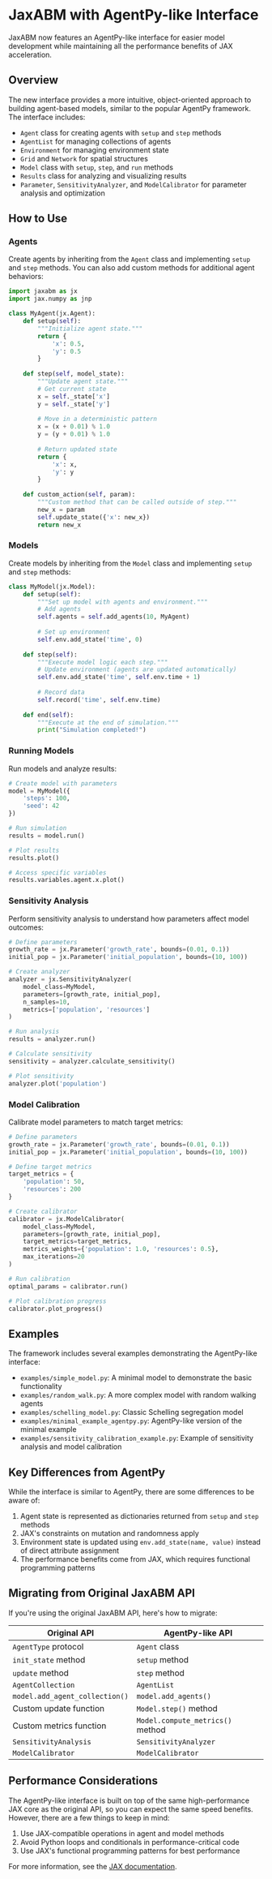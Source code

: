 # JaxABM with AgentPy-like Interface

JaxABM now features an AgentPy-like interface for easier model development while maintaining all the performance benefits of JAX acceleration.

## Overview

The new interface provides a more intuitive, object-oriented approach to building agent-based models, similar to the popular AgentPy framework. The interface includes:

- `Agent` class for creating agents with `setup` and `step` methods
- `AgentList` for managing collections of agents
- `Environment` for managing environment state
- `Grid` and `Network` for spatial structures
- `Model` class with `setup`, `step`, and `run` methods
- `Results` class for analyzing and visualizing results
- `Parameter`, `SensitivityAnalyzer`, and `ModelCalibrator` for parameter analysis and optimization

## How to Use

### Agents

Create agents by inheriting from the `Agent` class and implementing `setup` and `step` methods. You can also add custom methods for additional agent behaviors:

```python
import jaxabm as jx
import jax.numpy as jnp

class MyAgent(jx.Agent):
    def setup(self):
        """Initialize agent state."""
        return {
            'x': 0.5,
            'y': 0.5
        }
    
    def step(self, model_state):
        """Update agent state."""
        # Get current state
        x = self._state['x']
        y = self._state['y']
        
        # Move in a deterministic pattern
        x = (x + 0.01) % 1.0
        y = (y + 0.01) % 1.0
        
        # Return updated state
        return {
            'x': x,
            'y': y
        }
        
    def custom_action(self, param):
        """Custom method that can be called outside of step."""
        new_x = param
        self.update_state({'x': new_x})
        return new_x
```

### Models

Create models by inheriting from the `Model` class and implementing `setup` and `step` methods:

```python
class MyModel(jx.Model):
    def setup(self):
        """Set up model with agents and environment."""
        # Add agents
        self.agents = self.add_agents(10, MyAgent)
        
        # Set up environment
        self.env.add_state('time', 0)
    
    def step(self):
        """Execute model logic each step."""
        # Update environment (agents are updated automatically)
        self.env.add_state('time', self.env.time + 1)
        
        # Record data
        self.record('time', self.env.time)
    
    def end(self):
        """Execute at the end of simulation."""
        print("Simulation completed!")
```

### Running Models

Run models and analyze results:

```python
# Create model with parameters
model = MyModel({
    'steps': 100,
    'seed': 42
})

# Run simulation
results = model.run()

# Plot results
results.plot()

# Access specific variables
results.variables.agent.x.plot()
```

### Sensitivity Analysis

Perform sensitivity analysis to understand how parameters affect model outcomes:

```python
# Define parameters
growth_rate = jx.Parameter('growth_rate', bounds=(0.01, 0.1))
initial_pop = jx.Parameter('initial_population', bounds=(10, 100))

# Create analyzer
analyzer = jx.SensitivityAnalyzer(
    model_class=MyModel,
    parameters=[growth_rate, initial_pop],
    n_samples=10,
    metrics=['population', 'resources']
)

# Run analysis
results = analyzer.run()

# Calculate sensitivity
sensitivity = analyzer.calculate_sensitivity()

# Plot sensitivity
analyzer.plot('population')
```

### Model Calibration

Calibrate model parameters to match target metrics:

```python
# Define parameters
growth_rate = jx.Parameter('growth_rate', bounds=(0.01, 0.1))
initial_pop = jx.Parameter('initial_population', bounds=(10, 100))

# Define target metrics
target_metrics = {
    'population': 50,
    'resources': 200
}

# Create calibrator
calibrator = jx.ModelCalibrator(
    model_class=MyModel,
    parameters=[growth_rate, initial_pop],
    target_metrics=target_metrics,
    metrics_weights={'population': 1.0, 'resources': 0.5},
    max_iterations=20
)

# Run calibration
optimal_params = calibrator.run()

# Plot calibration progress
calibrator.plot_progress()
```

## Examples

The framework includes several examples demonstrating the AgentPy-like interface:

- `examples/simple_model.py`: A minimal model to demonstrate the basic functionality
- `examples/random_walk.py`: A more complex model with random walking agents
- `examples/schelling_model.py`: Classic Schelling segregation model
- `examples/minimal_example_agentpy.py`: AgentPy-like version of the minimal example
- `examples/sensitivity_calibration_example.py`: Example of sensitivity analysis and model calibration

## Key Differences from AgentPy

While the interface is similar to AgentPy, there are some differences to be aware of:

1. Agent state is represented as dictionaries returned from `setup` and `step` methods
2. JAX's constraints on mutation and randomness apply
3. Environment state is updated using `env.add_state(name, value)` instead of direct attribute assignment
4. The performance benefits come from JAX, which requires functional programming patterns

## Migrating from Original JaxABM API

If you're using the original JaxABM API, here's how to migrate:

| Original API | AgentPy-like API |
|--------------|------------------|
| `AgentType` protocol | `Agent` class |
| `init_state` method | `setup` method |
| `update` method | `step` method |
| `AgentCollection` | `AgentList` |
| `model.add_agent_collection()` | `model.add_agents()` |
| Custom update function | `Model.step()` method |
| Custom metrics function | `Model.compute_metrics()` method |
| `SensitivityAnalysis` | `SensitivityAnalyzer` |
| `ModelCalibrator` | `ModelCalibrator` |

## Performance Considerations

The AgentPy-like interface is built on top of the same high-performance JAX core as the original API, so you can expect the same speed benefits. However, there are a few things to keep in mind:

1. Use JAX-compatible operations in agent and model methods
2. Avoid Python loops and conditionals in performance-critical code
3. Use JAX's functional programming patterns for best performance

For more information, see the [JAX documentation](https://jax.readthedocs.io/).